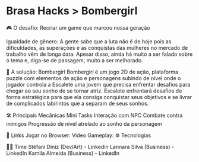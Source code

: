 # Brasa Hacks > Bombergirl
🎮 O desafio: Recriar um game que marcou nossa geração

Igualdade de gênero: A gente sabe que a luta não é de hoje pois as dificuldades, as superações e as conquistas das mulheres no mercado de trabalho vêm de longa data. Apesar disso, ainda há muito a ser falado sobre o tema e, diga-se de passagem, muito a ser melhorado.

👧 A solução: Bombergirl
Bombergirl é um jogo 2D de ação, plataforma puzzle com elementos de ação e personagens subindo de nível onde o jogador controla a Escalete
uma jovem que precisa enfrentar desafios para chegar ao seu sonho de se tornar atriz. Escalete enfrentará desafios de forma estratégica para que ela consiga conquistar seus objetivos e se livrar de complicados labirintos que a separam de seus sonhos.

🛠 Principais Mecânicas
Mini Tasks
Interação com NPC
Combate contra inimigos
Progressão de nível atrelado ao sonho da personagem

🔗 Links
Jogar no Browser: 
Video Gameplay: 
⚙ Tecnologias


💪🏿 Time
Stéfani Diniz (Dev/Art) - Linkedin
Lannara Silva (Business) - LinkedIn
Kamila Almeida (Business) - LinkedIn
